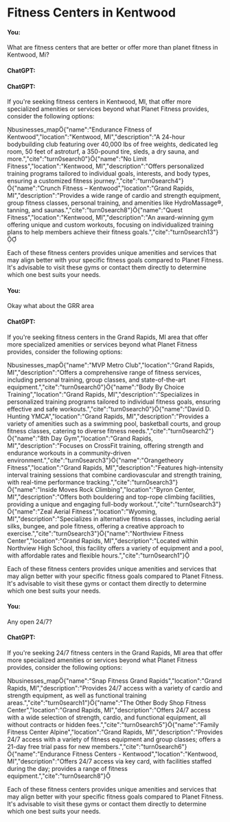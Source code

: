 # Fitness Centers in Kentwood

#### You:
What are fitness centers that are better or offer more than planet fitness in Kentwood, Mi? 

#### ChatGPT:


#### ChatGPT:
If you're seeking fitness centers in Kentwood, MI, that offer more specialized amenities or services beyond what Planet Fitness provides, consider the following options:

businesses\_map{"name":"Endurance Fitness of Kentwood","location":"Kentwood, MI","description":"A 24-hour bodybuilding club featuring over 40,000 lbs of free weights, dedicated leg room, 50 feet of astroturf, a 350-pound tire, sleds, a dry sauna, and more.","cite":"turn0search0"}{"name":"No Limit Fitness","location":"Kentwood, MI","description":"Offers personalized training programs tailored to individual goals, interests, and body types, ensuring a customized fitness journey.","cite":"turn0search4"}{"name":"Crunch Fitness – Kentwood","location":"Grand Rapids, MI","description":"Provides a wide range of cardio and strength equipment, group fitness classes, personal training, and amenities like HydroMassage®, tanning, and saunas.","cite":"turn0search8"}{"name":"Quest Fitness","location":"Kentwood, MI","description":"An award-winning gym offering unique and custom workouts, focusing on individualized training plans to help members achieve their fitness goals.","cite":"turn0search13"}

Each of these fitness centers provides unique amenities and services that may align better with your specific fitness goals compared to Planet Fitness. It's advisable to visit these gyms or contact them directly to determine which one best suits your needs.


#### You:
Okay what about the GRR area

#### ChatGPT:
If you're seeking fitness centers in the Grand Rapids, MI area that offer more specialized amenities or services beyond what Planet Fitness provides, consider the following options:

businesses\_map{"name":"MVP Metro Club","location":"Grand Rapids, MI","description":"Offers a comprehensive range of fitness services, including personal training, group classes, and state-of-the-art equipment.","cite":"turn0search0"}{"name":"Body By Choice Training","location":"Grand Rapids, MI","description":"Specializes in personalized training programs tailored to individual fitness goals, ensuring effective and safe workouts.","cite":"turn0search0"}{"name":"David D. Hunting YMCA","location":"Grand Rapids, MI","description":"Provides a variety of amenities such as a swimming pool, basketball courts, and group fitness classes, catering to diverse fitness needs.","cite":"turn0search2"}{"name":"8th Day Gym","location":"Grand Rapids, MI","description":"Focuses on CrossFit training, offering strength and endurance workouts in a community-driven environment.","cite":"turn0search3"}{"name":"Orangetheory Fitness","location":"Grand Rapids, MI","description":"Features high-intensity interval training sessions that combine cardiovascular and strength training, with real-time performance tracking.","cite":"turn0search3"}{"name":"Inside Moves Rock Climbing","location":"Byron Center, MI","description":"Offers both bouldering and top-rope climbing facilities, providing a unique and engaging full-body workout.","cite":"turn0search3"}{"name":"Zeal Aerial Fitness","location":"Wyoming, MI","description":"Specializes in alternative fitness classes, including aerial silks, bungee, and pole fitness, offering a creative approach to exercise.","cite":"turn0search3"}{"name":"Northview Fitness Center","location":"Grand Rapids, MI","description":"Located within Northview High School, this facility offers a variety of equipment and a pool, with affordable rates and flexible hours.","cite":"turn0search1"}

Each of these fitness centers provides unique amenities and services that may align better with your specific fitness goals compared to Planet Fitness. It's advisable to visit these gyms or contact them directly to determine which one best suits your needs.


#### You:
Any open 24/7? 

#### ChatGPT:
If you're seeking 24/7 fitness centers in the Grand Rapids, MI area that offer more specialized amenities or services beyond what Planet Fitness provides, consider the following options:

businesses\_map{"name":"Snap Fitness Grand Rapids","location":"Grand Rapids, MI","description":"Provides 24/7 access with a variety of cardio and strength equipment, as well as functional training areas.","cite":"turn0search1"}{"name":"The Other Body Shop Fitness Center","location":"Grand Rapids, MI","description":"Offers 24/7 access with a wide selection of strength, cardio, and functional equipment, all without contracts or hidden fees.","cite":"turn0search5"}{"name":"Family Fitness Center Alpine","location":"Grand Rapids, MI","description":"Provides 24/7 access with a variety of fitness equipment and group classes; offers a 21-day free trial pass for new members.","cite":"turn0search6"}{"name":"Endurance Fitness Centers - Kentwood","location":"Kentwood, MI","description":"Offers 24/7 access via key card, with facilities staffed during the day; provides a range of fitness equipment.","cite":"turn0search8"}

Each of these fitness centers provides unique amenities and services that may align better with your specific fitness goals compared to Planet Fitness. It's advisable to visit these gyms or contact them directly to determine which one best suits your needs.
